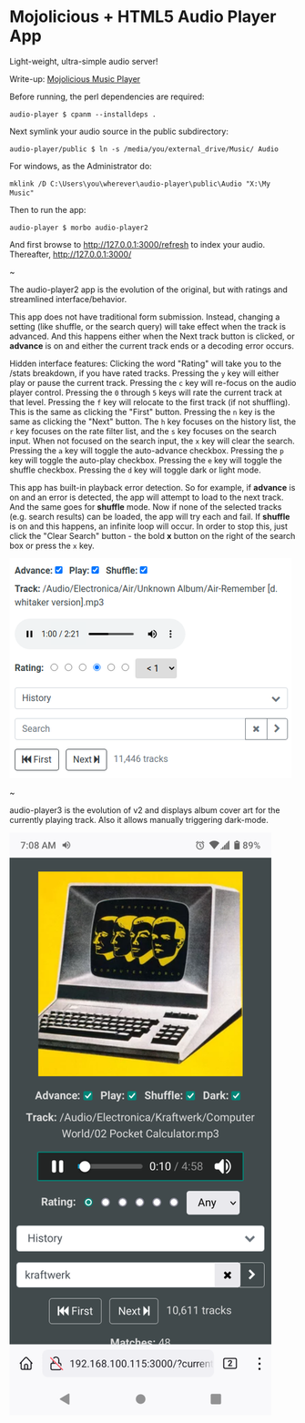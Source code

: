 # Mojolicious + HTML5 Audio Player App

Light-weight, ultra-simple audio server!

Write-up: [Mojolicious Music Player](https://ology.github.io/2021/06/04/mojolicious-music-player/)

Before running, the perl dependencies are required:

    audio-player $ cpanm --installdeps .

Next symlink your audio source in the public subdirectory:

    audio-player/public $ ln -s /media/you/external_drive/Music/ Audio

For windows, as the Administrator do:

    mklink /D C:\Users\you\wherever\audio-player\public\Audio "X:\My Music"

Then to run the app:

    audio-player $ morbo audio-player2

And first browse to http://127.0.0.1:3000/refresh to index your audio.  Thereafter, http://127.0.0.1:3000/

~

The audio-player2 app is the evolution of the original, but with ratings and streamlined interface/behavior.

This app does not have traditional form submission. Instead, changing a setting (like shuffle, or the search query) will take effect when the track is advanced.  And this happens either when the Next track button is clicked, or **advance** is on and either the current track ends or a decoding error occurs.

Hidden interface features:  Clicking the word "Rating" will take you to the /stats breakdown, if you have rated tracks.  Pressing the `y` key will either play or pause the current track.  Pressing the `c` key will re-focus on the audio player control.  Pressing the `0` through `5` keys will rate the current track at that level.  Pressing the `f` key will relocate to the first track (if not shuffling).  This is the same as clicking the "First" button.  Pressing the `n` key is the same as clicking the "Next" button.  The `h` key focuses on the history list, the `r` key focuses on the rate filter list, and the `s` key focuses on the search input.  When not focused on the search input, the `x` key will clear the search.  Pressing the `a` key will toggle the auto-advance checkbox.  Pressing the `p` key will toggle the auto-play checkbox.  Pressing the `e` key will toggle the shuffle checkbox.  Pressing the `d` key will toggle dark or light mode.

This app has built-in playback error detection.  So for example, if **advance** is on and an error is detected, the app will attempt to load to the next track. And the same goes for **shuffle** mode.  Now if none of the selected tracks (e.g. search results) can be loaded, the app will try each and fail.  If **shuffle** is on and this happens, an infinite loop will occur.  In order to stop this, just click the "Clear Search" button - the bold **x** button on the right of the search box or press the `x` key.

![audio-player2](audio-player2.png)

~

audio-player3 is the evolution of v2 and displays album cover art for the currently playing track.  Also it allows manually triggering dark-mode.

![audio-player3](audio-player3.png)
